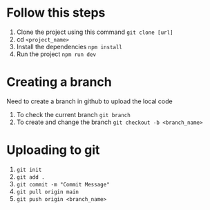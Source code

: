 # Follow this steps 

1. Clone the project using this command `git clone [url]`
2. cd `<project_name>`
3. Install the dependencies `npm install`
4. Run the project `npm run dev`

# Creating a branch

Need to create a branch in github to upload the local code

1. To check the current branch `git branch`
2. To create and change the branch `git checkout -b <branch_name>`

# Uploading to git 

1. `git init` 
2. `git add .`
3. `git commit -m "Commit Message"`
4. `git pull origin main`
5. `git push origin <branch_name>`